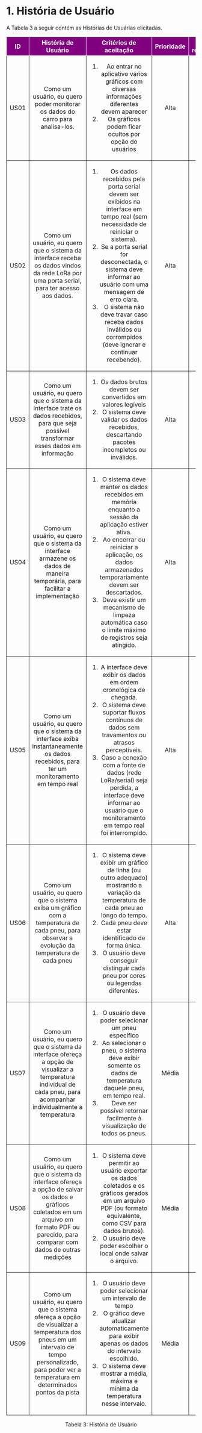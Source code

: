 # 1. História de Usuário

A Tabela 3 a seguir contém as Histórias de Usuárias elicitadas. 

<table>
    <thead>
        <tr style="background-color: purple; color: white" >
            <th style="border-style:solid;border-width:1px;text-align:center">ID</th>
            <th style="border-style:solid;border-width:1px;text-align:center">História de Usuário</th>
            <th style="border-style:solid;border-width:1px;text-align:center">Critérios de aceitação</th>
            <th style="border-style:solid;border-width:1px;text-align:center">Prioridade</th>
            <th style="border-style:solid;border-width:1px;text-align:center">RF/RNF relacionado</th>
            <th style="border-style:solid;border-width:1px;text-align:center">Story Points</th>
        </tr>
    </thead>
    <tbody>
        <tr>
            <span id="ustory-01"></span>
            <td style="border-style:solid;border-width:1px;text-align:center;vertical-align:middle" rowspan="1">US01</td>
            <td style="border-style:solid;border-width:1px;text-align:center;vertical-align:middle" rowspan="1">Como um usuário, eu quero poder monitorar os dados do carro para analisa-los.</td>
            <td style="border-style:solid;border-width:1px;text-align:center;vertical-align:middle" rowspan="1"><ol><li>Ao entrar no aplicativo vários gráficos com diversas informações diferentes devem aparecer</li><li> Os gráficos podem ficar ocultos por opção do usuários</li></ol></td>
            <td style="border-style:solid;border-width:1px;text-align:center;vertical-align:middle">Alta</td>
            <td style="border-style:solid;border-width:1px;text-align:center;vertical-align:middle">-</td>
            <td style="border-style:solid;border-width:1px;text-align:center;vertical-align:middle">8</td>
        </tr>
        <tr>
            <span id="ustory-01"></span>
            <td style="border-style:solid;border-width:1px;text-align:center;vertical-align:middle" rowspan="1">US02</td>
            <td style="border-style:solid;border-width:1px;text-align:center;vertical-align:middle" rowspan="1">Como um usuário, eu quero que o sistema da interface receba os dados vindos da rede LoRa por uma porta serial, para ter acesso aos dados.</td>
            <td style="border-style:solid;border-width:1px;text-align:center;vertical-align:middle" rowspan="1"><ol><li>Os dados recebidos pela porta serial devem ser exibidos na interface em tempo real (sem necessidade de reiniciar o sistema).</li><li> Se a porta serial for desconectada, o sistema deve informar ao usuário com uma mensagem de erro clara.</li><li> O sistema não deve travar caso receba dados inválidos ou corrompidos (deve ignorar e continuar recebendo).</li></ol></td>
            <td style="border-style:solid;border-width:1px;text-align:center;vertical-align:middle"> Alta </td>
            <td style="border-style:solid;border-width:1px;text-align:center;vertical-align:middle">RF10</td>
            <td style="border-style:solid;border-width:1px;text-align:center;vertical-align:middle">13</td>
        </tr>
        <tr>
            <span id="ustory-01"></span>
            <td style="border-style:solid;border-width:1px;text-align:center;vertical-align:middle" rowspan="1">US03</td>
            <td style="border-style:solid;border-width:1px;text-align:center;vertical-align:middle" rowspan="1">Como um usuário, eu quero que o sistema da interface trate os dados recebidos, para que seja possível transformar esses dados em informação</td>
            <td style="border-style:solid;border-width:1px;text-align:center;vertical-align:middle" rowspan="1"><ol><li>Os dados brutos devem ser convertidos em valores legíveis</li><li>O sistema deve validar os dados recebidos, descartando pacotes incompletos ou inválidos.</li></ol></td>
            <td style="border-style:solid;border-width:1px;text-align:center;vertical-align:middle">Alta</td>
            <td style="border-style:solid;border-width:1px;text-align:center;vertical-align:middle">RF04</td>
            <td style="border-style:solid;border-width:1px;text-align:center;vertical-align:middle">3</td>
        </tr>
        <tr>
            <span id="ustory-01"></span>
            <td style="border-style:solid;border-width:1px;text-align:center;vertical-align:middle" rowspan="1">US04</td>
            <td style="border-style:solid;border-width:1px;text-align:center;vertical-align:middle" rowspan="1">Como um usuário, eu quero que o sistema da interface armazene os dados de maneira temporária, para facilitar a implementação</td>
            <td style="border-style:solid;border-width:1px;text-align:center;vertical-align:middle" rowspan="1"><ol><li>O sistema deve manter os dados recebidos em memória enquanto a sessão da aplicação estiver ativa.</li><li>Ao encerrar ou reiniciar a aplicação, os dados armazenados temporariamente devem ser descartados.</li><li>Deve existir um mecanismo de limpeza automática caso o limite máximo de registros seja atingido.</li></ol></td>
            <td style="border-style:solid;border-width:1px;text-align:center;vertical-align:middle">Alta</td>
            <td style="border-style:solid;border-width:1px;text-align:center;vertical-align:middle">RF05</td>
            <td style="border-style:solid;border-width:1px;text-align:center;vertical-align:middle">3</td>
        </tr>
        <tr>
            <span id="ustory-01"></span>
            <td style="border-style:solid;border-width:1px;text-align:center;vertical-align:middle" rowspan="1">US05</td>
            <td style="border-style:solid;border-width:1px;text-align:center;vertical-align:middle" rowspan="1">Como um usuário, eu quero que o sistema da interface exiba instantaneamente os dados recebidos, para ter um monitoramento em tempo real</td>
            <td style="border-style:solid;border-width:1px;text-align:center;vertical-align:middle" rowspan="1"><ol><li>A interface deve exibir os dados em ordem cronológica de chegada.</li><li>O sistema deve suportar fluxos contínuos de dados sem travamentos ou atrasos perceptíveis.</li><li>Caso a conexão com a fonte de dados (rede LoRa/serial) seja perdida, a interface deve informar ao usuário que o monitoramento em tempo real foi interrompido.</li></ol></td>
            <td style="border-style:solid;border-width:1px;text-align:center;vertical-align:middle">Alta</td>
            <td style="border-style:solid;border-width:1px;text-align:center;vertical-align:middle">RF06</td>
            <td style="border-style:solid;border-width:1px;text-align:center;vertical-align:middle">3</td>
        </tr>
        <tr>
            <span id="ustory-01"></span>
            <td style="border-style:solid;border-width:1px;text-align:center;vertical-align:middle" rowspan="1">US06</td>
            <td style="border-style:solid;border-width:1px;text-align:center;vertical-align:middle" rowspan="1">Como um usuário, eu quero que o sistema exiba um gráfico com a temperatura de cada pneu, para observar a evolução da temperatura de cada pneu</td>
            <td style="border-style:solid;border-width:1px;text-align:center;vertical-align:middle" rowspan="1"><ol><li>O sistema deve exibir um gráfico de linha (ou outro adequado) mostrando a variação da temperatura de cada pneu ao longo do tempo.</li><li>Cada pneu deve estar identificado de forma única.</li></li><li>O usuário deve conseguir distinguir cada pneu por cores ou legendas diferentes.</li></ol></td>
            <td style="border-style:solid;border-width:1px;text-align:center;vertical-align:middle">Alta</td>
            <td style="border-style:solid;border-width:1px;text-align:center;vertical-align:middle">RF07</td>
            <td style="border-style:solid;border-width:1px;text-align:center;vertical-align:middle">5</td>
        </tr>
        <tr>
            <span id="ustory-01"></span>
            <td style="border-style:solid;border-width:1px;text-align:center;vertical-align:middle" rowspan="1">US07</td>
            <td style="border-style:solid;border-width:1px;text-align:center;vertical-align:middle" rowspan="1">Como um usuário, eu quero que o sistema da interface ofereça a opção de visualizar a temperatura individual de cada pneu, para acompanhar individualmente a temperatura</td>
            <td style="border-style:solid;border-width:1px;text-align:center;vertical-align:middle" rowspan="1"><ol><li>O usuário deve poder selecionar um pneu específico</li><li>Ao selecionar o pneu, o sistema deve exibir somente os dados de temperatura daquele pneu, em tempo real.</li><li>Deve ser possível retornar facilmente à visualização de todos os pneus.</li></ol></td>
            <td style="border-style:solid;border-width:1px;text-align:center;vertical-align:middle">Média</td>
            <td style="border-style:solid;border-width:1px;text-align:center;vertical-align:middle">RF08</td>
            <td style="border-style:solid;border-width:1px;text-align:center;vertical-align:middle">3</td>
        </tr>
        <tr>
            <span id="ustory-01"></span>
            <td style="border-style:solid;border-width:1px;text-align:center;vertical-align:middle" rowspan="1">US08</td>
            <td style="border-style:solid;border-width:1px;text-align:center;vertical-align:middle" rowspan="1">Como um usuário, eu quero que o sistema da interface ofereça a opção de salvar os dados e gráficos coletados em um arquivo em formato PDF ou parecido, para comparar com dados de outras medições</td>
            <td style="border-style:solid;border-width:1px;text-align:center;vertical-align:middle" rowspan="1"><ol><li>O sistema deve permitir ao usuário exportar os dados coletados e os gráficos gerados em um arquivo PDF (ou formato equivalente, como CSV para dados brutos).</li><li>O usuário deve poder escolher o local onde salvar o arquivo.</li></ol></td>
            <td style="border-style:solid;border-width:1px;text-align:center;vertical-align:middle">Média</td>
            <td style="border-style:solid;border-width:1px;text-align:center;vertical-align:middle">RF09</td>
            <td style="border-style:solid;border-width:1px;text-align:center;vertical-align:middle">5</td>
        </tr>
        <tr>
            <span id="ustory-01"></span>
            <td style="border-style:solid;border-width:1px;text-align:center;vertical-align:middle" rowspan="1">US09</td>
            <td style="border-style:solid;border-width:1px;text-align:center;vertical-align:middle" rowspan="1">Como um usuário, eu quero que o sistema ofereça a opção de visualizar a temperatura dos pneus em um intervalo de tempo personalizado, para poder ver a temperatura em determinados pontos da pista</td>
            <td style="border-style:solid;border-width:1px;text-align:center;vertical-align:middle" rowspan="1"><ol><li>O usuário deve poder selecionar um intervalo de tempo</li><li>O gráfico deve atualizar automaticamente para exibir apenas os dados do intervalo escolhido.</li><li>O sistema deve mostrar a média, máxima e mínima da temperatura nesse intervalo.</li></ol></td>
            <td style="border-style:solid;border-width:1px;text-align:center;vertical-align:middle">Média</td>
            <td style="border-style:solid;border-width:1px;text-align:center;vertical-align:middle">RF10</td>
            <td style="border-style:solid;border-width:1px;text-align:center;vertical-align:middle">8</td>
        </tr>
</table>

<div style="text-align: center">
<p>Tabela 3: História de Usuário</p>
</div>
